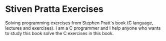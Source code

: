 # Stiven Pratta Exercises
Solving programming exercises from Stephen Pratt's book (C language, lectures and exercises).
I am a C programmer and I help anyone who wants to study this book solve the C exercises in this book.
